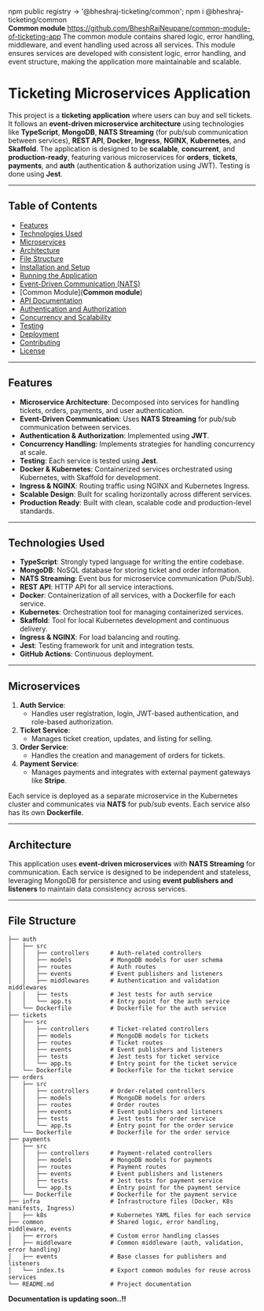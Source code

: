  npm public registry -> '@bheshraj-ticketing/common';
 npm i @bheshraj-ticketing/common <br>
**Common module**
https://github.com/BheshRajNeupane/common-module-of-ticketing-app
The common module contains shared logic, error handling, middleware, and event handling used across all services. This module ensures services are developed with consistent logic, error handling, and event structure, making the application more maintainable and scalable.


# Ticketing Microservices Application

This project is a **ticketing application** where users can buy and sell tickets. It follows an **event-driven microservice architecture** using technologies like **TypeScript**, **MongoDB**, **NATS Streaming** (for pub/sub communication between services), **REST API**, **Docker**, **Ingress**, **NGINX**, **Kubernetes**, and **Skaffold**. The application is designed to be **scalable**, **concurrent**, and **production-ready**, featuring various microservices for **orders**, **tickets**, **payments**, and **auth** (authentication & authorization using JWT). Testing is done using **Jest**.

---

## Table of Contents

- [Features](#features)
- [Technologies Used](#technologies-used)
- [Microservices](#microservices)
- [Architecture](#architecture)
- [File Structure](#file-structure)
- [Installation and Setup](#installation-and-setup)
- [Running the Application](#running-the-application)
- [Event-Driven Communication (NATS)](#event-driven-communication-nats)
- [Common Module](**Common module**)
- [API Documentation](#api-documentation)
- [Authentication and Authorization](#authentication-and-authorization)
- [Concurrency and Scalability](#concurrency-and-scalability)
- [Testing](#testing)
- [Deployment](#deployment)
- [Contributing](#contributing)
- [License](#license)

---

## Features

- **Microservice Architecture**: Decomposed into services for handling tickets, orders, payments, and user authentication.
- **Event-Driven Communication**: Uses **NATS Streaming** for pub/sub communication between services.
- **Authentication & Authorization**: Implemented using **JWT**.
- **Concurrency Handling**: Implements strategies for handling concurrency at scale.
- **Testing**: Each service is tested using **Jest**.
- **Docker & Kubernetes**: Containerized services orchestrated using Kubernetes, with Skaffold for development.
- **Ingress & NGINX**: Routing traffic using NGINX and Kubernetes Ingress.
- **Scalable Design**: Built for scaling horizontally across different services.
- **Production Ready**: Built with clean, scalable code and production-level standards.

---

## Technologies Used

- **TypeScript**: Strongly typed language for writing the entire codebase.
- **MongoDB**: NoSQL database for storing ticket and order information.
- **NATS Streaming**: Event bus for microservice communication (Pub/Sub).
- **REST API**: HTTP API for all service interactions.
- **Docker**: Containerization of all services, with a Dockerfile for each service.
- **Kubernetes**: Orchestration tool for managing containerized services.
- **Skaffold**: Tool for local Kubernetes development and continuous delivery.
- **Ingress & NGINX**: For load balancing and routing.
- **Jest**: Testing framework for unit and integration tests.
- **GitHub Actions**: Continuous deployment.

---

## Microservices

1. **Auth Service**: 
   - Handles user registration, login, JWT-based authentication, and role-based authorization.
2. **Ticket Service**:
   - Manages ticket creation, updates, and listing for selling.
3. **Order Service**:
   - Handles the creation and management of orders for tickets.
4. **Payment Service**:
   - Manages payments and integrates with external payment gateways like **Stripe**.

Each service is deployed as a separate microservice in the Kubernetes cluster and communicates via **NATS** for pub/sub events. Each service also has its own **Dockerfile**.

---

## Architecture

This application uses **event-driven microservices** with **NATS Streaming** for communication. Each service is designed to be independent and stateless, leveraging MongoDB for persistence and using **event publishers and listeners** to maintain data consistency across services.

---

## File Structure

```plaintext
├── auth
│   ├── src
│   │   ├── controllers      # Auth-related controllers
│   │   ├── models           # MongoDB models for user schema
│   │   ├── routes           # Auth routes
│   │   ├── events           # Event publishers and listeners
│   │   ├── middlewares      # Authentication and validation middlewares
│   │   ├── tests            # Jest tests for auth service
│   │   └── app.ts           # Entry point for the auth service
│   └── Dockerfile           # Dockerfile for the auth service
├── tickets
│   ├── src
│   │   ├── controllers      # Ticket-related controllers
│   │   ├── models           # MongoDB models for tickets
│   │   ├── routes           # Ticket routes
│   │   ├── events           # Event publishers and listeners
│   │   ├── tests            # Jest tests for ticket service
│   │   └── app.ts           # Entry point for the ticket service
│   └── Dockerfile           # Dockerfile for the ticket service
├── orders
│   ├── src
│   │   ├── controllers      # Order-related controllers
│   │   ├── models           # MongoDB models for orders
│   │   ├── routes           # Order routes
│   │   ├── events           # Event publishers and listeners
│   │   ├── tests            # Jest tests for order service
│   │   └── app.ts           # Entry point for the order service
│   └── Dockerfile           # Dockerfile for the order service
├── payments
│   ├── src
│   │   ├── controllers      # Payment-related controllers
│   │   ├── models           # MongoDB models for payments
│   │   ├── routes           # Payment routes
│   │   ├── events           # Event publishers and listeners
│   │   ├── tests            # Jest tests for payment service
│   │   └── app.ts           # Entry point for the payment service
│   └── Dockerfile           # Dockerfile for the payment service
├── infra                    # Infrastructure files (Docker, K8s manifests, Ingress)
│   ├── k8s                  # Kubernetes YAML files for each service
├── common                   # Shared logic, error handling, middleware, events
│   ├── errors               # Custom error handling classes
│   ├── middleware           # Common middleware (auth, validation, error handling)
│   ├── events               # Base classes for publishers and listeners
│   └── index.ts             # Export common modules for reuse across services
└── README.md                # Project documentation

```

**Documentation is updating soon..!!**
